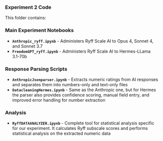 ### Experiment 2 Code

This folder contains:

### Main Experiment Notebooks
- **`Anthropic_ryff.ipynb`** - Administers Ryff Scale AI to Opus 4, Sonnet 4, and Sonnet 3.7
- **`FreedomGPT_ryff.ipynb`** - Administers Ryff Scale AI to Hermes-LLama 3.1-70b

### Response Parsing Scripts
- **`AnthropicJsonparser.ipynb`** - Extracts numeric ratings from AI responses and separates them into numbers-only and text-only files
- **`DatacleaningHermes.ipynb`** - Same as the Anthropic one, but for Hermes the parser also provides confidence scoring, manual field entry, and improved error handling for number extraction

### Analysis
- **`RyffDATAANALYZER.ipynb`** - Complete tool for statistical analysis specific for our experiment. It calculates Ryff subscale scores and performs statistical analysis on the extracted numeric data
